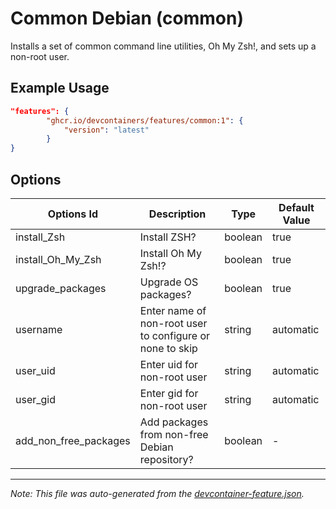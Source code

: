 
# Common Debian (common)

Installs a set of common command line utilities, Oh My Zsh!, and sets up a non-root user.

## Example Usage

```json
"features": {
        "ghcr.io/devcontainers/features/common:1": {
            "version": "latest"
        }
}
```

## Options

| Options Id | Description | Type | Default Value |
|-----|-----|-----|-----|
| install_Zsh | Install ZSH? | boolean | true |
| install_Oh_My_Zsh | Install Oh My Zsh!? | boolean | true |
| upgrade_packages | Upgrade OS packages? | boolean | true |
| username | Enter name of non-root user to configure or none to skip | string | automatic |
| user_uid | Enter uid for non-root user | string | automatic |
| user_gid | Enter gid for non-root user | string | automatic |
| add_non_free_packages | Add packages from non-free Debian repository? | boolean | - |

---

_Note: This file was auto-generated from the [devcontainer-feature.json](./devcontainer-feature.json)._
